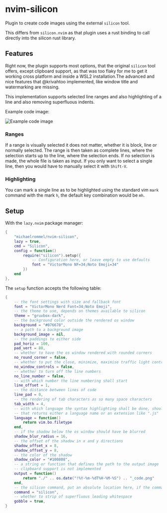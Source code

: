 # nvim-silicon

Plugin to create code images using the external `silicon` tool.

This differs from `silicon.nvim` as that plugin uses a rust binding to call directly into the silicon rust library.

## Features

Right now, the plugin supports most options, that the original `silicon` tool offers, except clipboard support, as that was too flaky for me to get it working cross platform and inside a WSL2 installation.The advanced and nice features that @krivahtoo implemented, like window title and watermarking are missing.

This implementation supports selected line ranges and also highlighting of a line and also removing superfluous indents.

Example code image:

![Example code image](https://raw.githubusercontent.com/michaelrommel/nvim-silicon/main/assets/2023-05-04T15-15-04_code.png)

### Ranges

If a range is visually selected it does not matter, whether it is block, line or normally selected. The range is then taken as complete lines, where the selection starts up to the line, where the selection ends.
If no selection is made, the whole file is taken as input. If you only want to select a single line, then you would have to manually select it with `Shift-V`.

### Highlighting

You can mark a single line as to be highlighted using the standard vim `mark` command with the mark `h`, the default key combination would be `mh`.

## Setup

With the `lazy.nvim` package manager:

```lua
{
    "michaelrommel/nvim-silicon",
    lazy = true,
    cmd = "Silicon",
    config = function()
        require("silicon").setup({
            -- Configuration here, or leave empty to use defaults
            font = "VictorMono NF=34;Noto Emoji=34"
        })
    end
},
```

The `setup` function accepts the following table:

```lua
{
    -- the font settings with size and fallback font
	font = "VictorMono Nerd Font=34;Noto Emoji",
    -- the theme to use, depends on themes available to silicon
	theme = "gruvbox-dark",
    -- the background color outside the rendered os window
	background = "#076678",
    -- a path to a background image
	background_image = nil,
    -- the paddings to either side
	pad_horiz = 100,
	pad_vert = 80,
    -- whether to have the os window rendered with rounded corners
	no_round_corner = false,
    -- whether to put the close, minimize, maximise traffic light controls on the border
	no_window_controls = false,
    -- whether to turn off the line numbers
	no_line_number = false,
    -- with which number the line numbering shall start
	line_offset = 1,
    -- the distance between lines of code
	line_pad = 0,
    -- the rendering of tab characters as so many space characters
	tab_width = 4,
    -- with which language the syntax highlighting shall be done, should be a function
    -- that returns either a language name or an extension like ".js"
	language = function()
		return vim.bo.filetype
	end,
    -- if the shadow below the os window should have be blurred
	shadow_blur_radius = 16,
    -- the offset of the shadow in x and y directions
	shadow_offset_x = 8,
	shadow_offset_y = 8,
    -- the color of the shadow
	shadow_color = "#100808",
    -- a string or function that defines the path to the output image
    -- clipboard support is not implemented
	output = function()
		return "./" .. os.date("!%Y-%m-%dT%H-%M-%S") .. "_code.png"
	end,
    -- the silicon command, put an absolute location here, if the command is not in your PATH
	command = "silicon",
	-- whether to strip of superfluous leading whitespace
    gobble = true,
}
```

